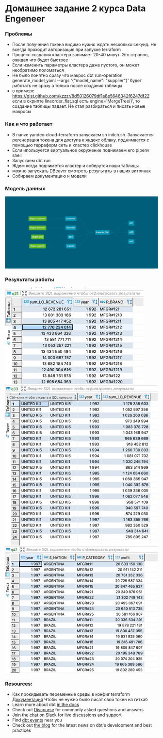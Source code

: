 # Домашнее задание 2 курса Data Engeneer

### Проблемы
- После получения токена видимо нужно ждать несколько секунд. Не всегда проходит авторизация при запуске terraform
- Процесс создания кластера занимает  20-40 минут. Это странно, ожидал что будет быстрее
- Если изменить параметры кластера даже пустого, он может необратимо поломаться 
- Не было понятно сразу что макрос dbt run-operation generate_model_yaml --args '{"model_name": "supplier"}' будет работать не сразу а только после создания таблицы 
- в примере https://gist.github.com/kzzzr/8d50126079df1a8e5646342f6247df22 если в скрипте lineorder_flat.sql  есть engine='MergeTree()', то создание таблицы падает. Не стал разбираться и писать новые макросы


### Как и что работает
- В папке yandex-cloud-terraform запускаем  sh initch.sh.
Запускается регенерация токена для доступа к яндекс облаку, поднимается c помощью терраформ сеть и кластер clickhouse 
- Если ипользуется виртуальное окружение поднимаем его pipenv shell 
- Запускаем  dbt run
- Ждем когда  поднимется кластер и соберутся наши таблицы
- можно запускать DBeaver смотреть результаты в наших витринах 
- Собираем документацию и модели 




### Модель данных
![Lineage Graph](dbt-dag.png)

### Результаты работы
![Lineage Graph](q21.png)
![Lineage Graph](q33.png)
![Lineage Graph](q42.png)


### Resources:
- Как прокидывать переменные среды в конфиг terraform [Документация](https://www.terraform.io/docs/cli/config/environment-variables.html#tf_var_name) Чтобы не нужно было писат свой токен на гитхаб
- Learn more about dbt [in the docs](https://docs.getdbt.com/docs/introduction)
- Check out [Discourse](https://discourse.getdbt.com/) for commonly asked questions and answers
- Join the [chat](https://community.getdbt.com/) on Slack for live discussions and support
- Find [dbt events](https://events.getdbt.com) near you
- Check out [the blog](https://blog.getdbt.com/) for the latest news on dbt's development and best practices

